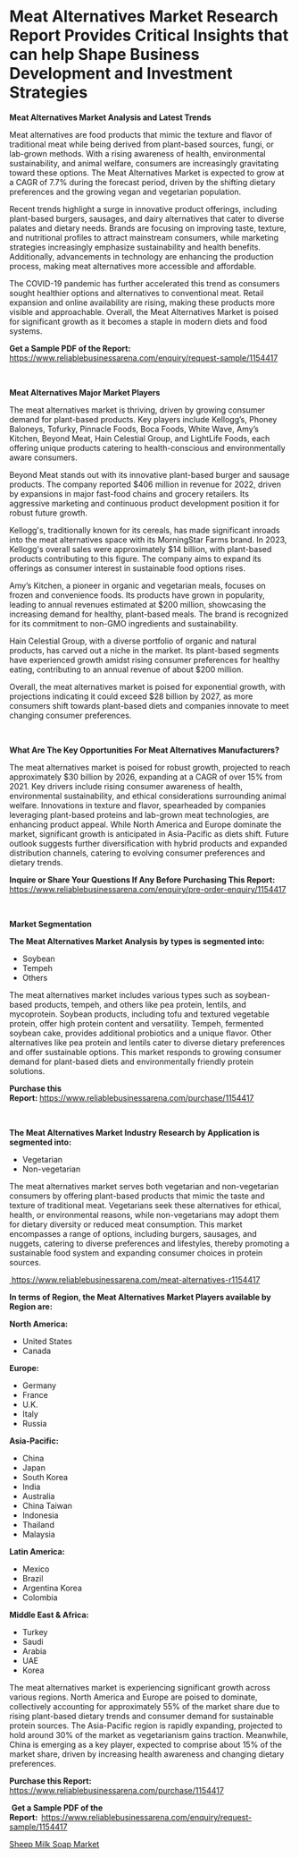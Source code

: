 <p><h1>Meat Alternatives Market Research Report Provides Critical Insights that can help Shape Business Development and Investment Strategies</h1></p><p><strong>Meat Alternatives Market Analysis and Latest Trends</strong></p>
<p><p>Meat alternatives are food products that mimic the texture and flavor of traditional meat while being derived from plant-based sources, fungi, or lab-grown methods. With a rising awareness of health, environmental sustainability, and animal welfare, consumers are increasingly gravitating toward these options. The Meat Alternatives Market is expected to grow at a CAGR of 7.7% during the forecast period, driven by the shifting dietary preferences and the growing vegan and vegetarian population.</p><p>Recent trends highlight a surge in innovative product offerings, including plant-based burgers, sausages, and dairy alternatives that cater to diverse palates and dietary needs. Brands are focusing on improving taste, texture, and nutritional profiles to attract mainstream consumers, while marketing strategies increasingly emphasize sustainability and health benefits. Additionally, advancements in technology are enhancing the production process, making meat alternatives more accessible and affordable.</p><p>The COVID-19 pandemic has further accelerated this trend as consumers sought healthier options and alternatives to conventional meat. Retail expansion and online availability are rising, making these products more visible and approachable. Overall, the Meat Alternatives Market is poised for significant growth as it becomes a staple in modern diets and food systems.</p></p>
<p><strong>Get a Sample PDF of the Report:&nbsp;</strong> <a href="https://www.reliablebusinessarena.com/enquiry/request-sample/1154417?utm_campaign=3263&utm_medium=2&utm_source=Github&utm_content=ia&utm_term=07042025&utm_id=meat-alternatives">https://www.reliablebusinessarena.com/enquiry/request-sample/1154417</a></p>
<p>&nbsp;</p>
<p><strong>Meat Alternatives Major Market Players</strong></p>
<p><p>The meat alternatives market is thriving, driven by growing consumer demand for plant-based products. Key players include Kellogg’s, Phoney Baloneys, Tofurky, Pinnacle Foods, Boca Foods, White Wave, Amy’s Kitchen, Beyond Meat, Hain Celestial Group, and LightLife Foods, each offering unique products catering to health-conscious and environmentally aware consumers.</p><p>Beyond Meat stands out with its innovative plant-based burger and sausage products. The company reported $406 million in revenue for 2022, driven by expansions in major fast-food chains and grocery retailers. Its aggressive marketing and continuous product development position it for robust future growth.</p><p>Kellogg's, traditionally known for its cereals, has made significant inroads into the meat alternatives space with its MorningStar Farms brand. In 2023, Kellogg's overall sales were approximately $14 billion, with plant-based products contributing to this figure. The company aims to expand its offerings as consumer interest in sustainable food options rises.</p><p>Amy’s Kitchen, a pioneer in organic and vegetarian meals, focuses on frozen and convenience foods. Its products have grown in popularity, leading to annual revenues estimated at $200 million, showcasing the increasing demand for healthy, plant-based meals. The brand is recognized for its commitment to non-GMO ingredients and sustainability.</p><p>Hain Celestial Group, with a diverse portfolio of organic and natural products, has carved out a niche in the market. Its plant-based segments have experienced growth amidst rising consumer preferences for healthy eating, contributing to an annual revenue of about $200 million.</p><p>Overall, the meat alternatives market is poised for exponential growth, with projections indicating it could exceed $28 billion by 2027, as more consumers shift towards plant-based diets and companies innovate to meet changing consumer preferences.</p></p>
<p>&nbsp;</p>
<p><strong>What Are The Key Opportunities For Meat Alternatives Manufacturers?</strong></p>
<p><p>The meat alternatives market is poised for robust growth, projected to reach approximately $30 billion by 2026, expanding at a CAGR of over 15% from 2021. Key drivers include rising consumer awareness of health, environmental sustainability, and ethical considerations surrounding animal welfare. Innovations in texture and flavor, spearheaded by companies leveraging plant-based proteins and lab-grown meat technologies, are enhancing product appeal. While North America and Europe dominate the market, significant growth is anticipated in Asia-Pacific as diets shift. Future outlook suggests further diversification with hybrid products and expanded distribution channels, catering to evolving consumer preferences and dietary trends.</p></p>
<p><strong>Inquire or Share Your Questions If Any Before Purchasing This Report:</strong> <a href="https://www.reliablebusinessarena.com/enquiry/pre-order-enquiry/1154417?utm_campaign=3263&utm_medium=2&utm_source=Github&utm_content=ia&utm_term=07042025&utm_id=meat-alternatives">https://www.reliablebusinessarena.com/enquiry/pre-order-enquiry/1154417</a></p>
<p>&nbsp;</p>
<p><strong>Market Segmentation</strong></p>
<p><strong>The Meat Alternatives Market Analysis by types is segmented into:</strong></p>
<p><ul><li>Soybean</li><li>Tempeh</li><li>Others</li></ul></p>
<p><p>The meat alternatives market includes various types such as soybean-based products, tempeh, and others like pea protein, lentils, and mycoprotein. Soybean products, including tofu and textured vegetable protein, offer high protein content and versatility. Tempeh, fermented soybean cake, provides additional probiotics and a unique flavor. Other alternatives like pea protein and lentils cater to diverse dietary preferences and offer sustainable options. This market responds to growing consumer demand for plant-based diets and environmentally friendly protein solutions.</p></p>
<p><strong>Purchase this Report:&nbsp;</strong><a href="https://www.reliablebusinessarena.com/purchase/1154417?utm_campaign=3263&utm_medium=2&utm_source=Github&utm_content=ia&utm_term=07042025&utm_id=meat-alternatives">https://www.reliablebusinessarena.com/purchase/1154417</a></p>
<p>&nbsp;</p>
<p><strong>The Meat Alternatives Market Industry Research by Application is segmented into:</strong></p>
<p><ul><li>Vegetarian</li><li>Non-vegetarian</li></ul></p>
<p><p>The meat alternatives market serves both vegetarian and non-vegetarian consumers by offering plant-based products that mimic the taste and texture of traditional meat. Vegetarians seek these alternatives for ethical, health, or environmental reasons, while non-vegetarians may adopt them for dietary diversity or reduced meat consumption. This market encompasses a range of options, including burgers, sausages, and nuggets, catering to diverse preferences and lifestyles, thereby promoting a sustainable food system and expanding consumer choices in protein sources.</p></p>
<p><a href="https://www.reliablebusinessarena.com/meat-alternatives-r1154417?utm_campaign=3263&utm_medium=2&utm_source=Github&utm_content=ia&utm_term=07042025&utm_id=meat-alternatives">&nbsp;https://www.reliablebusinessarena.com/meat-alternatives-r1154417</a></p>
<p><strong>In terms of Region, the Meat Alternatives Market Players available by Region are:</strong></p>
<p>
    <p> <strong> North America: </strong>
        <ul>
            <li>United States</li>
            <li>Canada</li>
        </ul>
        </p> 
    <p> <strong> Europe: </strong>
        <ul>
            <li>Germany</li>
            <li>France</li>
            <li>U.K.</li>
            <li>Italy</li>
            <li>Russia</li>
        </ul>
        </p> 
    <p> <strong> Asia-Pacific: </strong>
        <ul>
            <li>China</li>
            <li>Japan</li>
            <li>South Korea</li>
            <li>India</li>
            <li>Australia</li>
            <li>China Taiwan</li>
            <li>Indonesia</li>
            <li>Thailand</li>
            <li>Malaysia</li>
        </ul>
        </p> 
    <p> <strong> Latin America: </strong>
        <ul>
            <li>Mexico</li>
            <li>Brazil</li>
            <li>Argentina Korea</li>
            <li>Colombia</li>
        </ul>
        </p> 
    <p> <strong> Middle East & Africa: </strong>
        <ul>
            <li>Turkey</li>
            <li>Saudi</li>
            <li>Arabia</li>
            <li>UAE</li>
            <li>Korea</li>
        </ul>
    </p>
    </p>
<p><p>The meat alternatives market is experiencing significant growth across various regions. North America and Europe are poised to dominate, collectively accounting for approximately 55% of the market share due to rising plant-based dietary trends and consumer demand for sustainable protein sources. The Asia-Pacific region is rapidly expanding, projected to hold around 30% of the market as vegetarianism gains traction. Meanwhile, China is emerging as a key player, expected to comprise about 15% of the market share, driven by increasing health awareness and changing dietary preferences.</p></p>
<p><strong>Purchase this Report: </strong><a href="https://www.reliablebusinessarena.com/purchase/1154417?utm_campaign=3263&utm_medium=2&utm_source=Github&utm_content=ia&utm_term=07042025&utm_id=meat-alternatives">https://www.reliablebusinessarena.com/purchase/1154417</a></p>
<p>&nbsp;<strong>Get a Sample PDF of the Report:&nbsp;&nbsp;</strong><a href="https://www.reliablebusinessarena.com/enquiry/request-sample/1154417?utm_campaign=3263&utm_medium=2&utm_source=Github&utm_content=ia&utm_term=07042025&utm_id=meat-alternatives">https://www.reliablebusinessarena.com/enquiry/request-sample/1154417</a></p>
<p><strong></strong></p>
<p><p><a href="https://github.com/gunbybeahmg1/Market-Research-Report-List-1/blob/main/sheep-milk-soap-market.md?utm_campaign=3263&utm_medium=2&utm_source=Github&utm_content=ia&utm_term=07042025&utm_id=meat-alternatives">Sheep Milk Soap Market</a></p></p>
